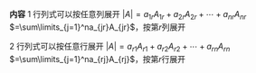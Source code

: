 **内容**
1 行列式可以按任意列展开
$|A|=
a_{1r}A_{1r}+a_{2r}A_{2r}+\cdots+a_{nr}A_{nr}$
$=\sum\limits_{j=1}^na_{jr}A_{jr}$，按第$r$列展开


2 行列式可以按任意行展开
$|A|=a_{r1}A_{r1}+a_{r2}A_{r2}+\cdots+a_{rn}A_{rn}$
$=\sum\limits_{j=1}^na_{rj}A_{rj}$，按第$r$行展开
